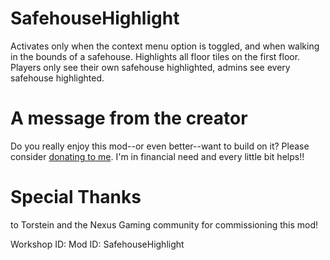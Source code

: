 # SafehouseHighlight
Activates only when the context menu option is toggled, and when walking in the bounds of a safehouse. Highlights all floor tiles on the first floor. Players only see their own safehouse highlighted, admins see every safehouse highlighted.

<h1>A message from the creator</h1>
Do you really enjoy this mod--or even better--want to build on it? Please consider <a href="https://ko-fi.com/badonnthedeer">donating to me</a>. I'm in financial need and every little bit helps!!

<h1>Special Thanks</h1>
to Torstein and the Nexus Gaming community for commissioning this mod!

Workshop ID: 
Mod ID: SafehouseHighlight